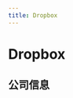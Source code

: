 ```yaml
---
title: Dropbox
---
```


# Dropbox

## 公司信息

<DirectHireCompanyTable state="california" city="san-francisco" companyJsonFileName="dropbox" />